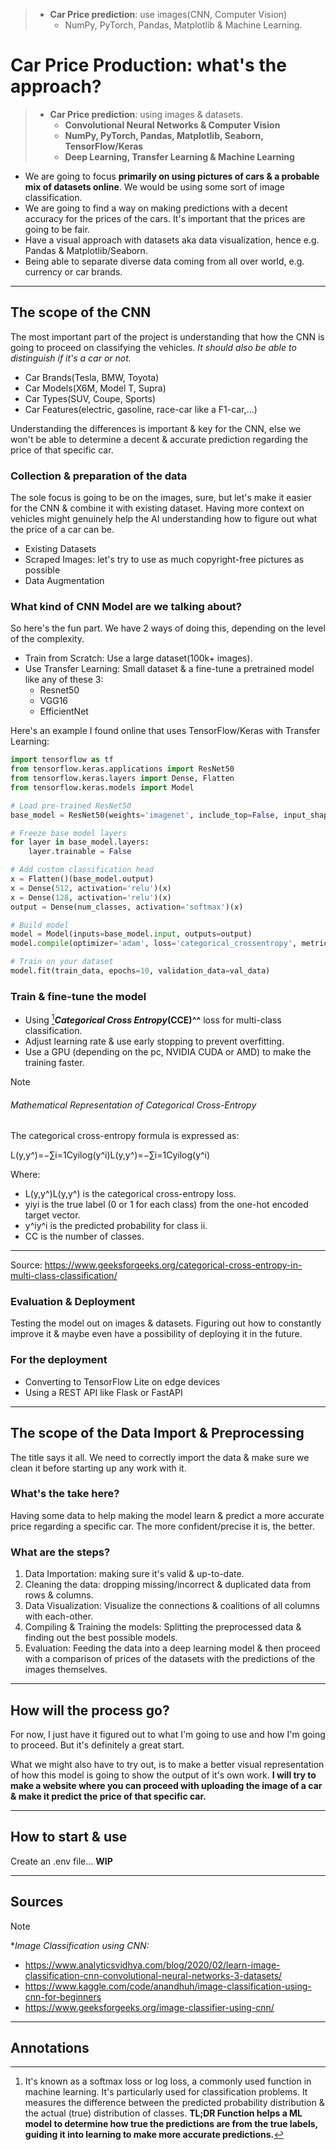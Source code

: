 > - **Car Price prediction**: use images(CNN, Computer Vision)
> 	- NumPy, PyTorch, Pandas, Matplotlib & Machine Learning.

# Car Price Production: what's the approach?

> - **Car Price prediction**: using images & datasets.
> 	- **Convolutional Neural Networks & Computer Vision**
> 	- **NumPy, PyTorch, Pandas, Matplotlib, Seaborn, TensorFlow/Keras**
> 	- **Deep Learning, Transfer Learning & Machine Learning**

- We are going to focus **primarily on using pictures of cars & a probable mix of datasets online**. We would be using some sort of image classification.
- We are going to find a way on making predictions with a decent accuracy for the prices of the cars. It's important that the prices are going to be fair.
- Have a visual approach with datasets aka data visualization, hence e.g. Pandas & Matplotlib/Seaborn.
- Being able to separate diverse data coming from all over world, e.g. currency or car brands.


---

## The scope of the CNN 

The most important part of the project is understanding that how the CNN is going to proceed on classifying the vehicles. *It should also be able to distinguish if it's a car or not.*

- Car Brands(Tesla, BMW, Toyota)
- Car Models(X6M, Model T, Supra)
- Car Types(SUV, Coupe, Sports)
- Car Features(electric, gasoline, race-car like a F1-car,...)

Understanding the differences is important & key for the CNN, else we won't be able to determine a decent & accurate prediction regarding the price of that specific car.

### Collection & preparation of the data

The sole focus is going to be on the images, sure, but let's make it easier for the CNN & combine it with existing dataset. Having more context on vehicles might genuinely help the AI understanding how to figure out what the price of a car can be.

- Existing Datasets
- Scraped Images: let's try to use as much copyright-free pictures as possible
- Data Augmentation


### What kind of CNN Model are we talking about?

So here's the fun part. We have 2 ways of doing this, depending on the level of the complexity.

- Train from Scratch: Use a large dataset(100k+ images).
- Use Transfer Learning: Small dataset & a fine-tune a pretrained model like any of these 3:
	- Resnet50
	- VGG16
	- EfficientNet

Here's an example I found online that uses TensorFlow/Keras with Transfer Learning:
```python
import tensorflow as tf
from tensorflow.keras.applications import ResNet50
from tensorflow.keras.layers import Dense, Flatten
from tensorflow.keras.models import Model

# Load pre-trained ResNet50
base_model = ResNet50(weights='imagenet', include_top=False, input_shape=(224, 224, 3))

# Freeze base model layers
for layer in base_model.layers:
    layer.trainable = False

# Add custom classification head
x = Flatten()(base_model.output)
x = Dense(512, activation='relu')(x)
x = Dense(128, activation='relu')(x)
output = Dense(num_classes, activation='softmax')(x)

# Build model
model = Model(inputs=base_model.input, outputs=output)
model.compile(optimizer='adam', loss='categorical_crossentropy', metrics=['accuracy'])

# Train on your dataset
model.fit(train_data, epochs=10, validation_data=val_data)

```


### Train & fine-tune the model

- Using [^1]***Categorical Cross Entropy*(CCE)^^** loss for multi-class classification.
- Adjust learning rate & use early stopping to prevent overfitting.
- Use a GPU (depending on the pc, NVIDIA CUDA or AMD) to make the training faster.

> [!NOTE]
> 
> ###### Mathematical Representation of Categorical Cross-Entropy
> 
> The categorical cross-entropy formula is expressed as:
> 
> L(y,y^)=−∑i=1Cyilog⁡(y^i)L(y,y^​)=−∑i=1C​yi​log(y^​i​)
> 
> Where:
> 
> - L(y,y^)L(y,y^​) is the categorical cross-entropy loss.
> - yiyi​ is the true label (0 or 1 for each class) from the one-hot encoded target vector.
> - y^iy^​i​ is the predicted probability for class ii.
> - CC is the number of classes.
> ---
> Source: https://www.geeksforgeeks.org/categorical-cross-entropy-in-multi-class-classification/


### Evaluation & Deployment

Testing the model out on images & datasets. Figuring out how to constantly improve it & maybe even have a possibility of deploying it in the future.

### For the deployment
- Converting to TensorFlow Lite on edge devices
- Using a REST API like Flask or FastAPI


----

## The scope of the Data Import & Preprocessing

The title says it all. We need to correctly import the data & make sure we clean it before starting up any work with it.


### What's the take here?

Having some data to help making the model learn & predict a more accurate price regarding a specific car. The more confident/precise it is, the better.

### What are the steps?

1. Data Importation: making sure it's valid & up-to-date.
2. Cleaning the data: dropping missing/incorrect & duplicated data from rows & columns.
3. Data Visualization: Visualize the connections & coalitions of all columns with each-other. 
4. Compiling & Training the models: Splitting the preprocessed data & finding out the best possible models.
5. Evaluation: Feeding the data into a deep learning model & then proceed with a comparison of prices of the datasets with the predictions of the images themselves.


---

## How will the process go?

For now, I just have it figured out to what I'm going to use and how I'm going to proceed. But it's definitely a great start. 

What we might also have to try out, is to make a better visual representation of how this model is going to show the output of it's own work. 
**I will try to make a website where you can proceed with uploading the image of a car & make it predict the price of that specific car.**


---

## How to start & use

Create an .env file... **WIP**


---

## Sources

> [!NOTE]
> 
> **Image Classification using CNN:*
> - https://www.analyticsvidhya.com/blog/2020/02/learn-image-classification-cnn-convolutional-neural-networks-3-datasets/
> - https://www.kaggle.com/code/anandhuh/image-classification-using-cnn-for-beginners
> - https://www.geeksforgeeks.org/image-classifier-using-cnn/
> 

---

## Annotations

[^1]: It's known as a softmax loss or log loss, a commonly used function in machine learning. It's particularly used for classification problems. It measures the difference between the predicted probability distribution & the actual (true) distribution of classes. 
	**TL;DR Function helps a ML model to determine how true the predictions are from the true labels, guiding it into learning to make more accurate predictions.**
